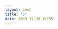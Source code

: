 ```yaml
---
layout: post
title: "5"
date: 2003-12-30-16:55
---
```


<div class="wrapper">
    <div class="h_iframe">
        <iframe src="https://glasscaked.github.io/strip/images/6.webm" frameborder="0" style="padding:20px; webkitallowfullscreen mozallowfullscreen allowfullscreen></iframe>
    </div>
</div>

